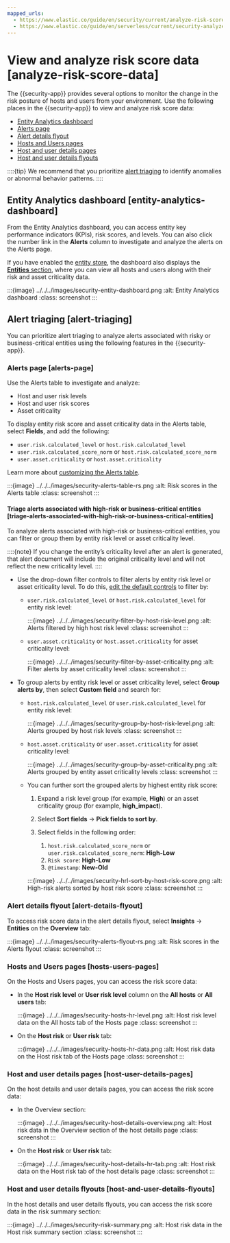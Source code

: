 ```yaml
---
mapped_urls:
  - https://www.elastic.co/guide/en/security/current/analyze-risk-score-data.html
  - https://www.elastic.co/guide/en/serverless/current/security-analyze-risk-score-data.html
---
```


# View and analyze risk score data [analyze-risk-score-data]

The {{security-app}} provides several options to monitor the change in the risk posture of hosts and users from your environment. Use the following places in the {{security-app}} to view and analyze risk score data:

* [Entity Analytics dashboard](#entity-analytics-dashboard)
* [Alerts page](#alerts-page)
* [Alert details flyout](#alert-details-flyout)
* [Hosts and Users pages](#hosts-users-pages)
* [Host and user details pages](#host-user-details-pages)
* [Host and user details flyouts](#host-and-user-details-flyouts)

::::{tip}
We recommend that you prioritize [alert triaging](#alert-triaging) to identify anomalies or abnormal behavior patterns.
::::



## Entity Analytics dashboard [entity-analytics-dashboard]

From the Entity Analytics dashboard, you can access entity key performance indicators (KPIs), risk scores, and levels. You can also click the number link in the **Alerts** column to investigate and analyze the alerts on the Alerts page.

If you have enabled the [entity store](entity-store.md), the dashboard also displays the [**Entities** section](../dashboards/entity-analytics-dashboard.md#entity-entities), where you can view all hosts and users along with their risk and asset criticality data.

:::{image} ../../../images/security-entity-dashboard.png
:alt: Entity Analytics dashboard
:class: screenshot
:::


## Alert triaging [alert-triaging]

You can prioritize alert triaging to analyze alerts associated with risky or business-critical entities using the following features in the {{security-app}}.


### Alerts page [alerts-page]

Use the Alerts table to investigate and analyze:

* Host and user risk levels
* Host and user risk scores
* Asset criticality

To display entity risk score and asset criticality data in the Alerts table, select **Fields**, and add the following:

* `user.risk.calculated_level` or `host.risk.calculated_level`
* `user.risk.calculated_score_norm` or `host.risk.calculated_score_norm`
* `user.asset.criticality` or `host.asset.criticality`

Learn more about [customizing the Alerts table](../detect-and-alert/manage-detection-alerts.md#customize-the-alerts-table).

:::{image} ../../../images/security-alerts-table-rs.png
:alt: Risk scores in the Alerts table
:class: screenshot
:::


#### Triage alerts associated with high-risk or business-critical entities [triage-alerts-associated-with-high-risk-or-business-critical-entities]

To analyze alerts associated with high-risk or business-critical entities, you can filter or group them by entity risk level or asset criticality level.

::::{note}
If you change the entity’s criticality level after an alert is generated, that alert document will include the original criticality level and will not reflect the new criticality level.
::::


* Use the drop-down filter controls to filter alerts by entity risk level or asset criticality level. To do this, [edit the default controls](../detect-and-alert/manage-detection-alerts.md#drop-down-filter-controls) to filter by:

    * `user.risk.calculated_level` or `host.risk.calculated_level` for entity risk level:

        :::{image} ../../../images/security-filter-by-host-risk-level.png
        :alt: Alerts filtered by high host risk level
        :class: screenshot
        :::

    * `user.asset.criticality` or `host.asset.criticality` for asset criticality level:

        :::{image} ../../../images/security-filter-by-asset-criticality.png
        :alt: Filter alerts by asset criticality level
        :class: screenshot
        :::

* To group alerts by entity risk level or asset criticality level, select **Group alerts by**, then select **Custom field** and search for:

    * `host.risk.calculated_level` or `user.risk.calculated_level` for entity risk level:

        :::{image} ../../../images/security-group-by-host-risk-level.png
        :alt: Alerts grouped by host risk levels
        :class: screenshot
        :::

    * `host.asset.criticality` or `user.asset.criticality` for asset criticality level:

        :::{image} ../../../images/security-group-by-asset-criticality.png
        :alt: Alerts grouped by entity asset criticality levels
        :class: screenshot
        :::

    * You can further sort the grouped alerts by highest entity risk score:

        1. Expand a risk level group (for example, **High**) or an asset criticality group (for example, **high_impact**).
        2. Select **Sort fields** → **Pick fields to sort by**.
        3. Select fields in the following order:

            1. `host.risk.calculated_score_norm` or `user.risk.calculated_score_norm`: **High-Low**
            2. `Risk score`: **High-Low**
            3. `@timestamp`: **New-Old**


        :::{image} ../../../images/security-hrl-sort-by-host-risk-score.png
        :alt: High-risk alerts sorted by host risk score
        :class: screenshot
        :::



### Alert details flyout [alert-details-flyout]

To access risk score data in the alert details flyout, select **Insights** → **Entities** on the **Overview** tab:

:::{image} ../../../images/security-alerts-flyout-rs.png
:alt: Risk scores in the Alerts flyout
:class: screenshot
:::


### Hosts and Users pages [hosts-users-pages]

On the Hosts and Users pages, you can access the risk score data:

* In the **Host risk level** or **User risk level** column on the **All hosts** or **All users** tab:

    :::{image} ../../../images/security-hosts-hr-level.png
    :alt: Host risk level data on the All hosts tab of the Hosts page
    :class: screenshot
    :::

* On the **Host risk** or **User risk** tab:

    :::{image} ../../../images/security-hosts-hr-data.png
    :alt: Host risk data on the Host risk tab of the Hosts page
    :class: screenshot
    :::



### Host and user details pages [host-user-details-pages]

On the host details and user details pages, you can access the risk score data:

* In the Overview section:

    :::{image} ../../../images/security-host-details-overview.png
    :alt: Host risk data in the Overview section of the host details page
    :class: screenshot
    :::

* On the **Host risk** or **User risk** tab:

    :::{image} ../../../images/security-host-details-hr-tab.png
    :alt: Host risk data on the Host risk tab of the host details page
    :class: screenshot
    :::



### Host and user details flyouts [host-and-user-details-flyouts]

In the host details and user details flyouts, you can access the risk score data in the risk summary section:

:::{image} ../../../images/security-risk-summary.png
:alt: Host risk data in the Host risk summary section
:class: screenshot
:::
